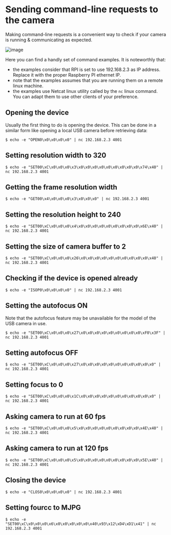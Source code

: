 # Sending command-line requests to the camera

Making command-line requests is a convenient way to check if your camera is running & communicating as expected.

![image](https://user-images.githubusercontent.com/9665358/130778217-62a2008a-bed5-43c5-9ec5-a72e46b1fc2f.png)

Here you can find a handly set of command examples. It is noteworthly that:

- the examples consider that RPI is set to use 192.168.2.3 as IP address. Replace it with the proper Raspberry PI ethernet IP.
- note that the examples assumes that you are running them on a remote linux machine.
- the examples use Netcat  linux utility called by the `nc` linux command. You can adapt them to use other clients of your preference.

## Opening the device

Usually the first thing to do is opening the device. This can be done in a similar form like opening a local USB camera before retrieving data:

```
$ echo -e "OPEN0\x0\x0\x0\x0" | nc 192.168.2.3 4001
```

## Setting resolution width to 320

```
$ echo -e "SET00\xC\x0\x0\x0\x3\x0\x0\x0\x0\x0\x0\x0\x0\x0\x74\x40" | nc 192.168.2.3 4001
```

## Getting the frame resolution width

```
$ echo -e "GET00\x4\x0\x0\x0\x3\x0\x0\x0" | nc 192.168.2.3 4001
```

## Setting the resolution height to 240

```
$ echo -e "SET00\xC\x0\x0\x0\x4\x0\x0\x0\x0\x0\x0\x0\x0\x0\x6E\x40" | nc 192.168.2.3 4001
```

## Setting the size of camera buffer to 2

```
$ echo -e "SET00\xC\x0\x0\x0\x26\x0\x0\x0\x0\x0\x0\x0\x0\x0\x0\x40" | nc 192.168.2.3 4001
```

## Checking if the device is opened already

```
$ echo -e "ISOP0\x0\x0\x0\x0" | nc 192.168.2.3 4001
```

## Setting the autofocus ON

Note that the autofocus feature may be unavailable for the model of the USB camera in use.

```
$ echo -e "SET00\xC\x0\x0\x0\x27\x0\x0\x0\x0\x0\x0\x0\x0\x0\xF0\x3F" | nc 192.168.2.3 4001
```

## Setting autofocus OFF

```
$ echo -e "SET00\xC\x0\x0\x0\x27\x0\x0\x0\x0\x0\x0\x0\x0\x0\x0\x0" | nc 192.168.2.3 4001
```

## Setting focus to 0

```
$ echo -e "SET00\xC\x0\x0\x0\x1C\x0\x0\x0\x0\x0\x0\x0\x0\x0\x0\x0" | nc 192.168.2.3 4001
```

## Asking camera to run at 60 fps

```
$ echo -e "SET00\xC\x0\x0\x0\x5\x0\x0\x0\x0\x0\x0\x0\x0\x0\x4E\x40" | nc 192.168.2.3 4001
```

## Asking camera to run at 120 fps

```
$ echo -e "SET00\xC\x0\x0\x0\x5\x0\x0\x0\x0\x0\x0\x0\x0\x0\x5E\x40" | nc 192.168.2.3 4001
```

## Closing the device

```
$ echo -e "CLOS0\x0\x0\x0\x0" | nc 192.168.2.3 4001
```

## Setting fourcc to MJPG

```
$ echo -e "SET00\xC\x0\x0\x0\x6\x0\x0\x0\x0\x0\x40\x93\x12\xD4\xD1\x41" | nc 192.168.2.3 4001
```
